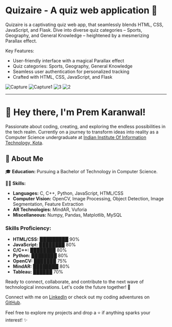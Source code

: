 #  Quizaire - A quiz web application  🌟
Quizaire is a captivating quiz web app, that seamlessly blends HTML, CSS, JavaScript, and Flask. Dive into diverse quiz categories – Sports, Geography, and General Knowledge – heightened by a mesmerizing Parallax effect.

Key Features:
- User-friendly interface with a magical Parallax effect
- Quiz categories: Sports, Geography, General Knowledge
- Seamless user authentication for personalized tracking
- Crafted with HTML, CSS, JavaScript, and Flask

![Capture](https://github.com/prem-karanwal/Quizaire/assets/113821428/529af04f-4ef4-44e6-9d4c-7d944d54206a)
![Capture1](https://github.com/prem-karanwal/Quizaire/assets/113821428/555a3ca0-800b-43e6-ae94-bac1e39af2bb)
![3](https://github.com/prem-karanwal/Quizaire/assets/113821428/db5f257e-cf7f-4c38-932c-a89aa8e62c18)
![2](https://github.com/prem-karanwal/Quizaire/assets/113821428/8010faec-a9d5-44cf-a4c1-ea80216415bd)

------------------------------------------------------------------------------------------------------------------------------------------------------------------------------------------
# 👋 Hey there, I'm Prem Karanwal!

Passionate about coding, creating, and exploring the endless possibilities in the tech realm. Currently on a journey to transform ideas into reality as a Computer Science undergraduate at [Indian Institute Of Information Technology, Kota](https://www.iiitkota.ac.in/).

## 🚀 About Me

🎓 **Education:** Pursuing a Bachelor of Technology in Computer Science.

👨‍💻 **Skills:**
- **Languages:** C, C++, Python, JavaScript, HTML/CSS
- **Computer Vision:** OpenCV, Image Processing, Object Detection, Image Segmentation, Feature Extraction
- **AR Technologies:** MindAR, Vuforia
- **Miscellaneous:** Numpy, Pandas, Matplotlib, MySQL

### Skills Proficiency:

- **HTML/CSS:** █████████ 90%
- **JavaScript:** ████████ 80%
- **C/C++:** ████████ 80%
- **Python:** ████████ 80%
- **OpenCV:** ███████ 75%
- **MindAR:** ████████ 80%
- **Tableau:** ██████ 70%



Ready to connect, collaborate, and contribute to the next wave of technological innovations. Let's code the future together! 🚀

Connect with me on [LinkedIn](https://linkedin.com/in/prem-karanwal/) or check out my coding adventures on [GitHub](https://github.com/prem-karanwal).

Feel free to explore my projects and drop a ⭐ if anything sparks your interest! ✨

